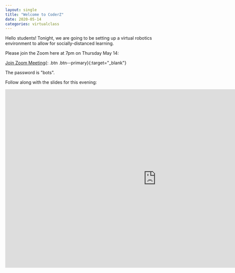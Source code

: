 ```yaml
---
layout: single
title: "Welcome to CoderZ"
date: 2020-05-14
categories: virtualclass
---
```


Hello students! Tonight, we are going to be setting up a virtual robotics environment to
allow for socially-distanced learning.

Please join the Zoom here at 7pm on Thursday May 14:

[Join Zoom Meeting](https://us02web.zoom.us/j/84839409749?pwd=ckNSL2cyZ2ErRTlYSzFkSFBkRmFDUT09){: .btn .btn--primary}{:target="_blank"}

The password is "bots".

Follow along with the slides for this evening:

<iframe src="https://docs.google.com/presentation/d/e/2PACX-1vQn6Kq7m95zUIMkMnrB8id7SPtMZXbHDtVKgpYh9BOBnZTcMydENX2efYhQKSfws8U6s3p_YXYTCeHs/embed?start=true&loop=true&delayms=3000" frameborder="0" width="960" height="569" allowfullscreen="true" mozallowfullscreen="true" webkitallowfullscreen="true"></iframe>